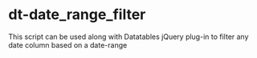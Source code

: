 dt-date_range_filter
====================

This script can be used along with Datatables jQuery plug-in to filter any date column based on a date-range
